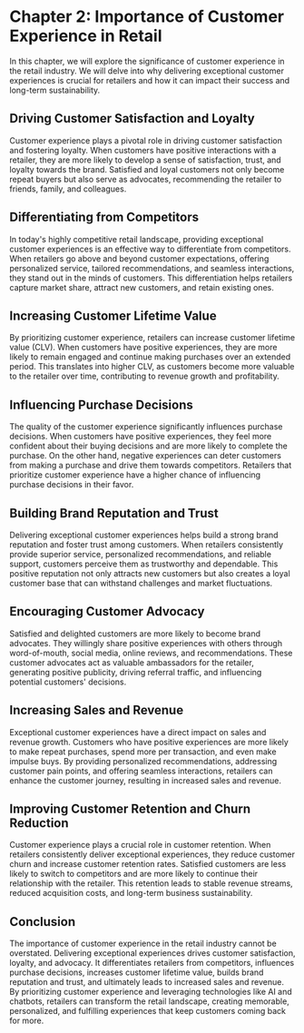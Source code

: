 Chapter 2: Importance of Customer Experience in Retail
======================================================

In this chapter, we will explore the significance of customer experience in the retail industry. We will delve into why delivering exceptional customer experiences is crucial for retailers and how it can impact their success and long-term sustainability.

Driving Customer Satisfaction and Loyalty
-----------------------------------------

Customer experience plays a pivotal role in driving customer satisfaction and fostering loyalty. When customers have positive interactions with a retailer, they are more likely to develop a sense of satisfaction, trust, and loyalty towards the brand. Satisfied and loyal customers not only become repeat buyers but also serve as advocates, recommending the retailer to friends, family, and colleagues.

Differentiating from Competitors
--------------------------------

In today's highly competitive retail landscape, providing exceptional customer experiences is an effective way to differentiate from competitors. When retailers go above and beyond customer expectations, offering personalized service, tailored recommendations, and seamless interactions, they stand out in the minds of customers. This differentiation helps retailers capture market share, attract new customers, and retain existing ones.

Increasing Customer Lifetime Value
----------------------------------

By prioritizing customer experience, retailers can increase customer lifetime value (CLV). When customers have positive experiences, they are more likely to remain engaged and continue making purchases over an extended period. This translates into higher CLV, as customers become more valuable to the retailer over time, contributing to revenue growth and profitability.

Influencing Purchase Decisions
------------------------------

The quality of the customer experience significantly influences purchase decisions. When customers have positive experiences, they feel more confident about their buying decisions and are more likely to complete the purchase. On the other hand, negative experiences can deter customers from making a purchase and drive them towards competitors. Retailers that prioritize customer experience have a higher chance of influencing purchase decisions in their favor.

Building Brand Reputation and Trust
-----------------------------------

Delivering exceptional customer experiences helps build a strong brand reputation and foster trust among customers. When retailers consistently provide superior service, personalized recommendations, and reliable support, customers perceive them as trustworthy and dependable. This positive reputation not only attracts new customers but also creates a loyal customer base that can withstand challenges and market fluctuations.

Encouraging Customer Advocacy
-----------------------------

Satisfied and delighted customers are more likely to become brand advocates. They willingly share positive experiences with others through word-of-mouth, social media, online reviews, and recommendations. These customer advocates act as valuable ambassadors for the retailer, generating positive publicity, driving referral traffic, and influencing potential customers' decisions.

Increasing Sales and Revenue
----------------------------

Exceptional customer experiences have a direct impact on sales and revenue growth. Customers who have positive experiences are more likely to make repeat purchases, spend more per transaction, and even make impulse buys. By providing personalized recommendations, addressing customer pain points, and offering seamless interactions, retailers can enhance the customer journey, resulting in increased sales and revenue.

Improving Customer Retention and Churn Reduction
------------------------------------------------

Customer experience plays a crucial role in customer retention. When retailers consistently deliver exceptional experiences, they reduce customer churn and increase customer retention rates. Satisfied customers are less likely to switch to competitors and are more likely to continue their relationship with the retailer. This retention leads to stable revenue streams, reduced acquisition costs, and long-term business sustainability.

Conclusion
----------

The importance of customer experience in the retail industry cannot be overstated. Delivering exceptional experiences drives customer satisfaction, loyalty, and advocacy. It differentiates retailers from competitors, influences purchase decisions, increases customer lifetime value, builds brand reputation and trust, and ultimately leads to increased sales and revenue. By prioritizing customer experience and leveraging technologies like AI and chatbots, retailers can transform the retail landscape, creating memorable, personalized, and fulfilling experiences that keep customers coming back for more.
